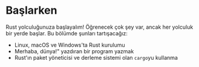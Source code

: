 # Başlarken

Rust yolculuğunuza başlayalım! Öğrenecek çok şey var, ancak her yolculuk
bir yerde başlar. Bu bölümde şunları tartışacağız:

- Linux, macOS ve Windows'ta Rust kurulumu
- Merhaba, dünya!" yazdıran bir program yazmak
- Rust'ın paket yöneticisi ve derleme sistemi olan `cargo`yu kullanma